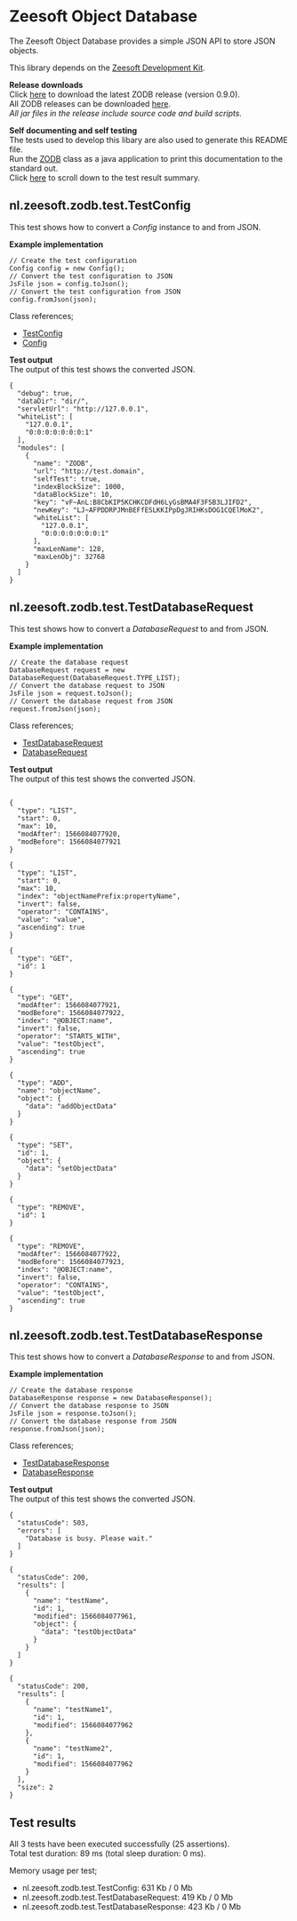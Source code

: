 Zeesoft Object Database
=======================
The Zeesoft Object Database provides a simple JSON API to store JSON objects.

This library depends on the [Zeesoft Development Kit](https://github.com/DyzLecticus/Zeesoft/tree/master/V4.0/ZDK/).  

**Release downloads**  
Click [here](https://github.com/DyzLecticus/Zeesoft/raw/master/V4.0/ZODB/releases/zodb-0.9.0.zip) to download the latest ZODB release (version 0.9.0).  
All ZODB releases can be downloaded [here](https://github.com/DyzLecticus/Zeesoft/raw/master/V4.0/ZODB/releases/).  
*All jar files in the release include source code and build scripts.*  

**Self documenting and self testing**  
The tests used to develop this libary are also used to generate this README file.  
Run the [ZODB](https://github.com/DyzLecticus/Zeesoft/blob/master/V4.0/ZODB/src/nl/zeesoft/zodb/test/ZODB.java) class as a java application to print this documentation to the standard out.  
Click [here](#test-results) to scroll down to the test result summary.  

nl.zeesoft.zodb.test.TestConfig
-------------------------------
This test shows how to convert a *Config* instance to and from JSON.

**Example implementation**  
~~~~
// Create the test configuration
Config config = new Config();
// Convert the test configuration to JSON
JsFile json = config.toJson();
// Convert the test configuration from JSON
config.fromJson(json);
~~~~

Class references;  
 * [TestConfig](https://github.com/DyzLecticus/Zeesoft/blob/master/V4.0/ZODB/src/nl/zeesoft/zodb/test/TestConfig.java)
 * [Config](https://github.com/DyzLecticus/Zeesoft/blob/master/V4.0/ZODB/src/nl/zeesoft/zodb/Config.java)

**Test output**  
The output of this test shows the converted JSON.  
~~~~
{
  "debug": true,
  "dataDir": "dir/",
  "servletUrl": "http://127.0.0.1",
  "whiteList": [
    "127.0.0.1",
    "0:0:0:0:0:0:0:1"
  ],
  "modules": [
    {
      "name": "ZODB",
      "url": "http://test.domain",
      "selfTest": true,
      "indexBlockSize": 1000,
      "dataBlockSize": 10,
      "key": "vF~AnL:B8CbKIP5KCHKCDFdH6LyGsBMA4F3FSB3LJIFD2",
      "newKey": "LJ~AFPDDRPJMnBEFfESLKKIPpDgJRIHKsDOG1CQElMoK2",
      "whiteList": [
        "127.0.0.1",
        "0:0:0:0:0:0:0:1"
      ],
      "maxLenName": 128,
      "maxLenObj": 32768
    }
  ]
}
~~~~

nl.zeesoft.zodb.test.TestDatabaseRequest
----------------------------------------
This test shows how to convert a *DatabaseRequest* to and from JSON.

**Example implementation**  
~~~~
// Create the database request
DatabaseRequest request = new DatabaseRequest(DatabaseRequest.TYPE_LIST);
// Convert the database request to JSON
JsFile json = request.toJson();
// Convert the database request from JSON
request.fromJson(json);
~~~~

Class references;  
 * [TestDatabaseRequest](https://github.com/DyzLecticus/Zeesoft/blob/master/V4.0/ZODB/src/nl/zeesoft/zodb/test/TestDatabaseRequest.java)
 * [DatabaseRequest](https://github.com/DyzLecticus/Zeesoft/blob/master/V4.0/ZODB/src/nl/zeesoft/zodb/db/DatabaseRequest.java)

**Test output**  
The output of this test shows the converted JSON.  
~~~~

{
  "type": "LIST",
  "start": 0,
  "max": 10,
  "modAfter": 1566084077920,
  "modBefore": 1566084077921
}

{
  "type": "LIST",
  "start": 0,
  "max": 10,
  "index": "objectNamePrefix:propertyName",
  "invert": false,
  "operator": "CONTAINS",
  "value": "value",
  "ascending": true
}

{
  "type": "GET",
  "id": 1
}

{
  "type": "GET",
  "modAfter": 1566084077921,
  "modBefore": 1566084077922,
  "index": "@OBJECT:name",
  "invert": false,
  "operator": "STARTS_WITH",
  "value": "testObject",
  "ascending": true
}

{
  "type": "ADD",
  "name": "objectName",
  "object": {
    "data": "addObjectData"
  }
}

{
  "type": "SET",
  "id": 1,
  "object": {
    "data": "setObjectData"
  }
}

{
  "type": "REMOVE",
  "id": 1
}

{
  "type": "REMOVE",
  "modAfter": 1566084077922,
  "modBefore": 1566084077923,
  "index": "@OBJECT:name",
  "invert": false,
  "operator": "CONTAINS",
  "value": "testObject",
  "ascending": true
}
~~~~

nl.zeesoft.zodb.test.TestDatabaseResponse
-----------------------------------------
This test shows how to convert a *DatabaseResponse* to and from JSON.

**Example implementation**  
~~~~
// Create the database response
DatabaseResponse response = new DatabaseResponse();
// Convert the database response to JSON
JsFile json = response.toJson();
// Convert the database response from JSON
response.fromJson(json);
~~~~

Class references;  
 * [TestDatabaseResponse](https://github.com/DyzLecticus/Zeesoft/blob/master/V4.0/ZODB/src/nl/zeesoft/zodb/test/TestDatabaseResponse.java)
 * [DatabaseResponse](https://github.com/DyzLecticus/Zeesoft/blob/master/V4.0/ZODB/src/nl/zeesoft/zodb/db/DatabaseResponse.java)

**Test output**  
The output of this test shows the converted JSON.  
~~~~
{
  "statusCode": 503,
  "errors": [
    "Database is busy. Please wait."
  ]
}

{
  "statusCode": 200,
  "results": [
    {
      "name": "testName",
      "id": 1,
      "modified": 1566084077961,
      "object": {
        "data": "testObjectData"
      }
    }
  ]
}

{
  "statusCode": 200,
  "results": [
    {
      "name": "testName1",
      "id": 1,
      "modified": 1566084077962
    },
    {
      "name": "testName2",
      "id": 1,
      "modified": 1566084077962
    }
  ],
  "size": 2
}
~~~~

Test results
------------
All 3 tests have been executed successfully (25 assertions).  
Total test duration: 89 ms (total sleep duration: 0 ms).  

Memory usage per test;  
 * nl.zeesoft.zodb.test.TestConfig: 631 Kb / 0 Mb
 * nl.zeesoft.zodb.test.TestDatabaseRequest: 419 Kb / 0 Mb
 * nl.zeesoft.zodb.test.TestDatabaseResponse: 423 Kb / 0 Mb
